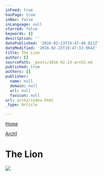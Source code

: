 ```yaml
---
inFeed: true
hasPage: true
inNav: false
inLanguage: null
starred: false
keywords: []
description: ''
datePublished: '2016-02-23T19:47:40.821Z'
dateModified: '2016-02-23T19:47:33.964Z'
title: The Lion
author: []
sourcePath: _posts/2016-02-23-arch2.md
published: true
authors: []
publisher:
  name: null
  domain: null
  url: null
  favicon: null
url: arch2/index.html
_type: Article

---
```

[Home][0]

[Arch1][1]

# The Lion
![](https://the-grid-user-content.s3-us-west-2.amazonaws.com/70dc82ab-91c8-4747-88e4-39fd9945748d.jpg)

[0]: https://thegrid.ai/praha/
[1]: https://thegrid.ai/praha/arch1/